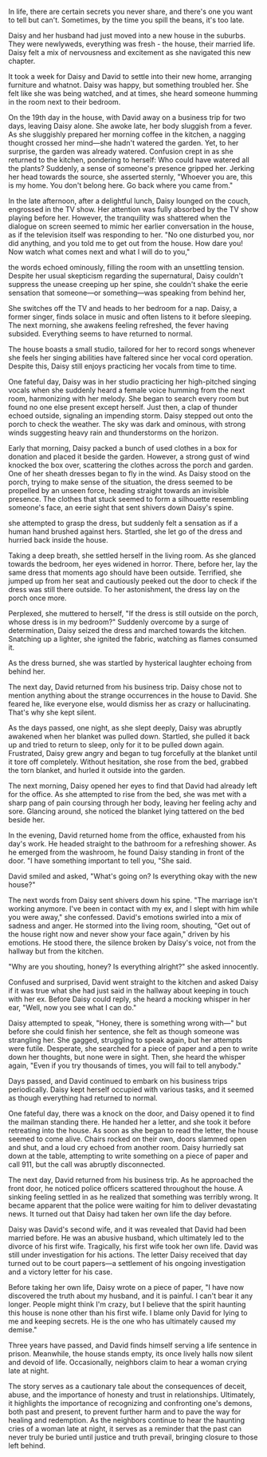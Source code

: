 In life, there are certain secrets you never share, and there's one you want to tell but can't. Sometimes, by the time you spill the beans, it's too late.  
Daisy and her husband had just moved into a new house in the suburbs. They were newlyweds, everything was fresh - the house, their married life. Daisy felt a mix of nervousness and excitement as she navigated this new chapter.  
It took a week for Daisy and David to settle into their new home, arranging furniture and whatnot. Daisy was happy, but something troubled her. She felt like she was being watched, and at times, she heard someone humming in the room next to their bedroom.  
On the 19th day in the house, with David away on a business trip for two days, leaving Daisy alone. She awoke late, her body sluggish from a fever. As she sluggishly prepared her morning coffee in the kitchen, a nagging thought crossed her mind—she hadn't watered the garden. Yet, to her surprise, the garden was already watered. Confusion crept in as she returned to the kitchen, pondering to herself: Who could have watered all the plants? Suddenly, a sense of someone's presence gripped her. Jerking her head towards the source, she asserted sternly, "Whoever you are, this is my home. You don't belong here. Go back where you came from."  
In the late afternoon, after a delightful lunch, Daisy lounged on the couch, engrossed in the TV show. Her attention was fully absorbed by the TV show playing before her. However, the tranquility was shattered when the dialogue on screen seemed to mimic her earlier conversation in the house, as if the television itself was responding to her. "No one disturbed you, nor did anything, and you told me to get out from the house. How dare you! Now watch what comes next and what I will do to you,"   
the words echoed ominously, filling the room with an unsettling tension. Despite her usual skepticism regarding the supernatural, Daisy couldn't suppress the unease creeping up her spine, she couldn't shake the eerie sensation that someone—or something—was speaking from behind her,  
She switches off the TV and heads to her bedroom for a nap. Daisy, a former singer, finds solace in music and often listens to it before sleeping. The next morning, she awakens feeling refreshed, the fever having subsided. Everything seems to have returned to normal.  
The house boasts a small studio, tailored for her to record songs whenever she feels her singing abilities have faltered since her vocal cord operation. Despite this, Daisy still enjoys practicing her vocals from time to time.  
One fateful day, Daisy was in her studio practicing her high-pitched singing vocals when she suddenly heard a female voice humming from the next room, harmonizing with her melody. She began to search every room but found no one else present except herself. Just then, a clap of thunder echoed outside, signaling an impending storm. Daisy stepped out onto the porch to check the weather. The sky was dark and ominous, with strong winds suggesting heavy rain and thunderstorms on the horizon.  
Early that morning, Daisy packed a bunch of used clothes in a box for donation and placed it beside the garden. However, a strong gust of wind knocked the box over, scattering the clothes across the porch and garden. One of her sheath dresses began to fly in the wind. As Daisy stood on the porch, trying to make sense of the situation, the dress seemed to be propelled by an unseen force, heading straight towards an invisible presence. The clothes that stuck seemed to form a silhouette resembling someone's face, an eerie sight that sent shivers down Daisy's spine.  
she attempted to grasp the dress, but suddenly felt a sensation as if a human hand brushed against hers. Startled, she let go of the dress and hurried back inside the house.  
Taking a deep breath, she settled herself in the living room. As she glanced towards the bedroom, her eyes widened in horror. There, before her, lay the same dress that moments ago should have been outside. Terrified, she jumped up from her seat and cautiously peeked out the door to check if the dress was still there outside. To her astonishment, the dress lay on the porch once more.  
Perplexed, she muttered to herself, "If the dress is still outside on the porch, whose dress is in my bedroom?" Suddenly overcome by a surge of determination, Daisy seized the dress and marched towards the kitchen. Snatching up a lighter, she ignited the fabric, watching as flames consumed it.  
As the dress burned, she was startled by hysterical laughter echoing from behind her.  
  
The next day, David returned from his business trip. Daisy chose not to mention anything about the strange occurrences in the house to David. She feared he, like everyone else, would dismiss her as crazy or hallucinating. That's why she kept silent.  
As the days passed, one night, as she slept deeply, Daisy was abruptly awakened when her blanket was pulled down. Startled, she pulled it back up and tried to return to sleep, only for it to be pulled down again. Frustrated, Daisy grew angry and began to tug forcefully at the blanket until it tore off completely. Without hesitation, she rose from the bed, grabbed the torn blanket, and hurled it outside into the garden.  
The next morning, Daisy opened her eyes to find that David had already left for the office. As she attempted to rise from the bed, she was met with a sharp pang of pain coursing through her body, leaving her feeling achy and sore. Glancing around, she noticed the blanket lying tattered on the bed beside her.  
In the evening, David returned home from the office, exhausted from his day's work. He headed straight to the bathroom for a refreshing shower. As he emerged from the washroom, he found Daisy standing in front of the door. "I have something important to tell you, "She said.  
David smiled and asked, "What's going on? Is everything okay with the new house?"  
The next words from Daisy sent shivers down his spine. "The marriage isn't working anymore. I've been in contact with my ex, and I slept with him while you were away," she confessed. David's emotions swirled into a mix of sadness and anger. He stormed into the living room, shouting, "Get out of the house right now and never show your face again," driven by his emotions. He stood there, the silence broken by Daisy's voice, not from the hallway but from the kitchen.  
"Why are you shouting, honey? Is everything alright?" she asked innocently.  
Confused and surprised, David went straight to the kitchen and asked Daisy if it was true what she had just said in the hallway about keeping in touch with her ex. Before Daisy could reply, she heard a mocking whisper in her ear, "Well, now you see what I can do."  
Daisy attempted to speak, "Honey, there is something wrong with—" but before she could finish her sentence, she felt as though someone was strangling her. She gagged, struggling to speak again, but her attempts were futile. Desperate, she searched for a piece of paper and a pen to write down her thoughts, but none were in sight. Then, she heard the whisper again, "Even if you try thousands of times, you will fail to tell anybody."  
Days passed, and David continued to embark on his business trips periodically. Daisy kept herself occupied with various tasks, and it seemed as though everything had returned to normal.  
One fateful day, there was a knock on the door, and Daisy opened it to find the mailman standing there. He handed her a letter, and she took it before retreating into the house. As soon as she began to read the letter, the house seemed to come alive. Chairs rocked on their own, doors slammed open and shut, and a loud cry echoed from another room. Daisy hurriedly sat down at the table, attempting to write something on a piece of paper and call 911, but the call was abruptly disconnected.  
The next day, David returned from his business trip. As he approached the front door, he noticed police officers scattered throughout the house. A sinking feeling settled in as he realized that something was terribly wrong. It became apparent that the police were waiting for him to deliver devastating news. It turned out that Daisy had taken her own life the day before.  
Daisy was David's second wife, and it was revealed that David had been married before. He was an abusive husband, which ultimately led to the divorce of his first wife. Tragically, his first wife took her own life. David was still under investigation for his actions. The letter Daisy received that day turned out to be court papers—a settlement of his ongoing investigation and a victory letter for his case.  
Before taking her own life, Daisy wrote on a piece of paper, "I have now discovered the truth about my husband, and it is painful. I can't bear it any longer. People might think I'm crazy, but I believe that the spirit haunting this house is none other than his first wife. I blame only David for lying to me and keeping secrets. He is the one who has ultimately caused my demise."  
Three years have passed, and David finds himself serving a life sentence in prison. Meanwhile, the house stands empty, its once lively halls now silent and devoid of life. Occasionally, neighbors claim to hear a woman crying late at night.  
  
The story serves as a cautionary tale about the consequences of deceit, abuse, and the importance of honesty and trust in relationships. Ultimately, it highlights the importance of recognizing and confronting one's demons, both past and present, to prevent further harm and to pave the way for healing and redemption. As the neighbors continue to hear the haunting cries of a woman late at night, it serves as a reminder that the past can never truly be buried until justice and truth prevail, bringing closure to those left behind.  
